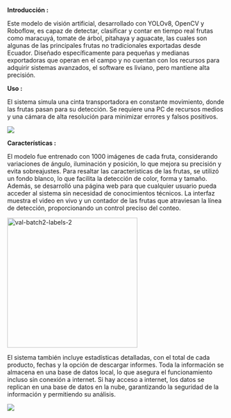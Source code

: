 
**Introducción :**

Este modelo de visión artificial, desarrollado con YOLOv8, OpenCV y Roboflow, es capaz de detectar, clasificar y contar en tiempo real frutas como maracuyá, tomate de árbol, pitahaya y aguacate, las cuales son algunas de las principales frutas no tradicionales exportadas desde Ecuador. Diseñado específicamente para pequeñas y medianas exportadoras que operan en el campo y no cuentan con los recursos para adquirir sistemas avanzados, el software es liviano, pero mantiene alta precisión.

**Uso :**

El sistema simula una cinta transportadora en constante movimiento, donde las frutas pasan para su detección. Se requiere una PC de recursos medios y una cámara de alta resolución para minimizar errores y falsos positivos.

![](https://www.googleapis.com/download/storage/v1/b/kaggle-user-content/o/inbox%2F9906144%2F60a9cb59dcc7f73ec24a5905e05bcd2b%2FScreenshot%202024-09-04%20172726.png?generation=1725488953389802&alt=media)


**Características :**

El modelo fue entrenado con 1000 imágenes de cada fruta, considerando variaciones de ángulo, iluminación y posición, lo que mejora su precisión y evita sobreajustes. Para resaltar las características de las frutas, se utilizó un fondo blanco, lo que facilita la detección de color, forma y tamaño. Además, se desarrolló una página web para que cualquier usuario pueda acceder al sistema sin necesidad de conocimientos técnicos. La interfaz muestra el video en vivo y un contador de las frutas que atraviesan la línea de detección, proporcionando un control preciso del conteo.

<a href='https://postimg.cc/fVqtvYH9' target='_blank'><img src='https://i.postimg.cc/CKSGSNkm/val-batch2-labels-2.jpg' border='0' alt='val-batch2-labels-2' width=300/></a>

El sistema también incluye estadísticas detalladas, con el total de cada producto, fechas y la opción de descargar informes. Toda la información se almacena en una base de datos local, lo que asegura el funcionamiento incluso sin conexión a internet. Si hay acceso a internet, los datos se replican en una base de datos en la nube, garantizando la seguridad de la información y permitiendo su análisis.

![](https://www.googleapis.com/download/storage/v1/b/kaggle-user-content/o/inbox%2F9906144%2F0216e1d7d5d3eb479c0e03c97c1b0e75%2FScreenshot%202024-09-04%20174639.png?generation=1725490013095936&alt=media)
